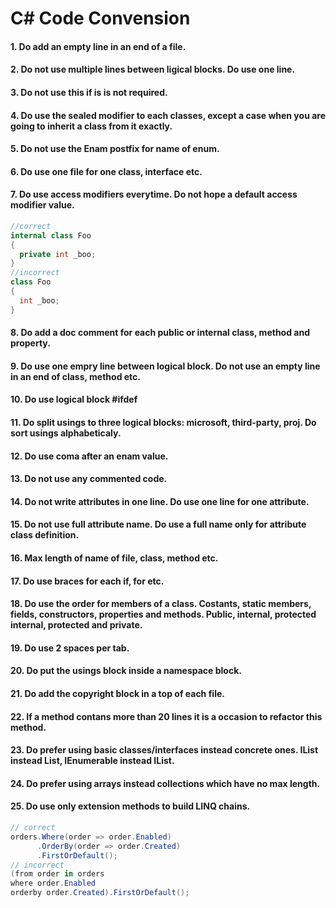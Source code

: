 # C# Code Convension

#### 1. Do add an empty line in an end of a file.
#### 2. Do not use multiple lines between ligical blocks. Do use one line.
#### 3. Do not use this if is is not required.
#### 4. Do use the sealed modifier to each classes, except a case when you are going to inherit a class from it exactly.
#### 5. Do not use the Enam postfix for name of enum.
#### 6. Do use one file for one class, interface etc.
#### 7. Do use access modifiers everytime. Do not hope a default access modifier value.
```csharp
//correct
internal class Foo
{
  private int _boo;
}
//incorrect
class Foo
{
  int _boo;
}
```
#### 8. Do add a doc comment for each public or internal class, method and property.
#### 9. Do use one empry line between logical block. Do not use an empty line in an end of class, method etc.
#### 10. Do use logical block #ifdef
#### 11. Do split usings to three logical blocks: microsoft, third-party, proj. Do sort usings alphabeticaly.
#### 12. Do use coma after an enam value.
#### 13. Do not use any commented code.
#### 14. Do not write attributes in one line. Do use one line for one attribute.
#### 15. Do not use full attribute name. Do use a full name only for attribute class definition.
#### 16. Max length of name of file, class, method etc.
#### 17. Do use braces for each if, for etc.
#### 18. Do use the order for members of a class. Costants, static members, fields, constructors, properties and methods. Public, internal, protected internal, protected and private.
#### 19. Do use 2 spaces per tab.
#### 20. Do put the usings block inside a namespace block.
#### 21. Do add the copyright block in a top of each file.
#### 22. If a method contans more than 20 lines it is a occasion to refactor this method.
#### 23. Do prefer using basic classes/interfaces instead concrete ones. IList instead List, IEnumerable instead IList.
#### 24. Do prefer using arrays instead collections which have no max length.
#### 25. Do use only extension methods to build LINQ chains.
```csharp
// correct
orders.Where(order => order.Enabled)
      .OrderBy(order => order.Created)
      .FirstOrDefault();
// incorrect
(from order in orders
where order.Enabled
orderby order.Created).FirstOrDefault();
```